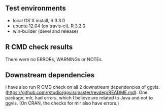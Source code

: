 ## Test environments
* local OS X install, R 3.3.0
* ubuntu 12.04 (on travis-ci), R 3.3.0
* win-builder (devel and release)

## R CMD check results
There were no ERRORs,  WARNINGs or NOTEs. 

## Downstream dependencies
I have also run R CMD check on all 2 downstream dependencies of ggvis. (https://github.com/rstudio/ggvis/master/revdep/README.md). One package, mlr, had errors, which I believe are related to Java and not to ggvis. (On CRAN, the checks for mlr also have errors.)
